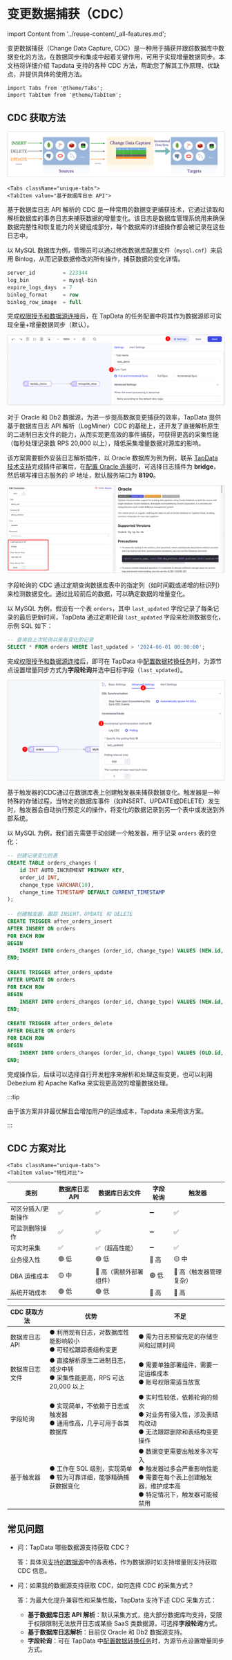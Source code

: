 # 变更数据捕获（CDC）
import Content from '../reuse-content/_all-features.md';

<Content />

变更数据捕获（Change Data Capture, CDC）是一种用于捕获并跟踪数据库中数据变化的方法，在数据同步和集成中起着关键作用，可用于实现增量数据同步。本文档将详细介绍 Tapdata 支持的各种 CDC 方法，帮助您了解其工作原理、优缺点，并提供具体的使用方法。

```mdx-code-block
import Tabs from '@theme/Tabs';
import TabItem from '@theme/TabItem';
```

## CDC 获取方法

![获取 CDC](../images/cdc_mechanism.png)

```mdx-code-block
<Tabs className="unique-tabs">
<TabItem value="基于数据库日志 API">
```


基于数据库日志 API 解析的 CDC 是一种常用的数据变更捕获技术，它通过读取和解析数据库的事务日志来捕获数据的增量变化。该日志是数据库管理系统用来确保数据完整性和恢复能力的关键组成部分，每个数据库的详细操作都会被记录在这些日志中。

以 MySQL 数据库为例，管理员可以通过修改数据库配置文件（`mysql.cnf`）来启用 Binlog，从而记录数据修改的所有操作，捕获数据的变化详情。

```sql
server_id         = 223344
log_bin           = mysql-bin
expire_logs_days  = 7
binlog_format     = row
binlog_row_image  = full
```

完成[权限授予和数据源连接](../prerequisites/on-prem-databases/mysql.md)后，在 TapData 的任务配置中将其作为数据源即可实现全量+增量数据同步（默认）。

![选择数据同步类型](..//images/select_sync_type.png)

</TabItem>

<TabItem value="基于数据库日志文件">
对于 Oracle 和 Db2 数据源，为进一步提高数据变更捕获的效率，TapData 提供基于数据库日志 API 解析（LogMiner）CDC 的基础上，还开发了直接解析原生的二进制日志文件的能力，从而实现更高效的事件捕获，可获得更高的采集性能（每秒处理记录数 RPS 20,000 以上），降低采集增量数据对源库的影响。

该方案需要额外安装日志解析插件，以 Oracle 数据库为例为例，联系 [TapData 技术支持](../support.md)完成插件部署后，在[配置 Oracle 连接](../prerequisites/on-prem-databases/oracle.md)时，可选择日志插件为 **bridge**，然后填写裸日志服务的 IP 地址，默认服务端口为 **8190**。

![设置裸日志插件](..//images/raw_log_configuration.png)

</TabItem>

<TabItem value="基于字段轮询">


字段轮询的 CDC 通过定期查询数据库表中的指定列（如时间戳或递增的标识列）来检测数据变化。通过比较前后的数据，可以确定数据的增量变化。

以 MySQL 为例，假设有一个表 `orders`，其中 `last_updated` 字段记录了每条记录的最后更新时间，TapData 通过定期轮询 `last_updated` 字段来检测数据变化，示例 SQL 如下：


```sql
-- 查询自上次轮询以来有变化的记录
SELECT * FROM orders WHERE last_updated > '2024-06-01 00:00:00';
```

完成[权限授予和数据源连接](../prerequisites/on-prem-databases/mysql.md)后，即可在 TapData 中[配置数据转换任务](../user-guide/data-pipeline/data-development/create-task.md)时，为源节点设置增量同步方式为**字段轮询**并选中目标字段（`last_updated`）。

![选择字段轮询](..//images/obtain_cdc_via_polling.png)

</TabItem>

<TabItem value="基于触发器">


基于触发器的CDC通过在数据库表上创建触发器来捕获数据变化。触发器是一种特殊的存储过程，当特定的数据库事件（如INSERT、UPDATE或DELETE）发生时，触发器会自动执行预定义的操作，将变化的数据记录到另一个表中或发送到外部系统。

以 MySQL 为例，我们首先需要手动创建一个触发器，用于记录 `orders` 表的变化：

```sql
-- 创建记录变化的表
CREATE TABLE orders_changes (
    id INT AUTO_INCREMENT PRIMARY KEY,
    order_id INT,
    change_type VARCHAR(10),
    change_time TIMESTAMP DEFAULT CURRENT_TIMESTAMP
);

-- 创建触发器，跟踪 INSERT、UPDATE 和 DELETE
CREATE TRIGGER after_orders_insert
AFTER INSERT ON orders
FOR EACH ROW
BEGIN
    INSERT INTO orders_changes (order_id, change_type) VALUES (NEW.id, 'INSERT');
END;

CREATE TRIGGER after_orders_update
AFTER UPDATE ON orders
FOR EACH ROW
BEGIN
    INSERT INTO orders_changes (order_id, change_type) VALUES (NEW.id, 'UPDATE');
END;

CREATE TRIGGER after_orders_delete
AFTER DELETE ON orders
FOR EACH ROW
BEGIN
    INSERT INTO orders_changes (order_id, change_type) VALUES (OLD.id, 'DELETE');
END;
```

完成操作后，后续可以选择自行开发程序来解析和处理这些变更，也可以利用 Debezium 和 Apache Kafka 来实现更高效的增量数据处理。

:::tip

由于该方案并非最优解且会增加用户的运维成本，Tapdata 未采用该方案。

:::

</TabItem>
</Tabs>





## CDC 方案对比

```mdx-code-block
<Tabs className="unique-tabs">
<TabItem value="特性对比">
```

| 类别                | 数据库日志 API | 数据库日志文件         | 字段轮询 | 触发器                 |
| ------------------- | -------------- | ---------------------- | -------- | ---------------------- |
| 可区分插入/更新操作 | ✅              | ✅                      | ➖        | ✅                      |
| 可监测删除操作      | ✅              | ✅                      | ➖        | ✅                      |
| 可实时采集          | ✅              | ✅（超高性能）          | ➖        | ✅                      |
| 业务侵入性          | 🟢 低           | 🟢 低                   | 🔴 高     | 🟡 中                   |
| DBA 运维成本        | 🟡 中           | 🔴 高（需额外部署组件） | 🟢 低     | 🔴 高（触发器管理复杂） |
| 系统开销成本        | 🟢 低           | 🟢 低                   | 🔴 高     | 🔴 高                   |

</TabItem>

<TabItem value="优缺点对比">

| CDC 获取方法   | 优势                                               | 不足                                                         |
| -------------- |--------------------------------------------------| ------------------------------------------------------------ |
| 数据库日志 API | ● 利用现有日志，对数据库性能影响较小<br />● 可轻松跟踪表结构变更            | ● 需为日志预留充足的存储空间和过期时间                       |
| 数据库日志文件 | ● 直接解析原生二进制日志，减少中转<br/>● 采集性能更高，RPS 可达 20,000 以上 | ● 需要单独部署组件，需要一定运维成本<br />● 账号权限需适当放宽 |
| 字段轮询       | ● 实现简单，不依赖于日志或触发器<br />● 通用性高，几乎可用于各类数据库         | ● 实时性较低，依赖轮询的频次<br />● 对业务有侵入性，涉及表结构改动<br />● 无法跟踪删除和表结构变更操作 |
| 基于触发器     | ● 工作在 SQL 级别，实现简单<br />● 较为可靠详细，能够精确捕获数据变化       | ● 数据变更需要出触发多次写入<br />● 触发器过多会严重影响性能<br />● 需要在每个表上创建触发器，维护成本高<br />● 特定情况下，触发器可能被禁用 |

</TabItem>
</Tabs>

## 常见问题

* 问：TapData 哪些数据源支持获取 CDC？

  答：具体见[支持的数据源](../prerequisites/supported-databases.md)中的各表格，作为数据源时如支持增量则支持获取 CDC 信息。

* 问：如果我的数据源支持获取 CDC，如何选择 CDC 的采集方式？

  答：为最大化提升兼容性和采集性能，TapData 支持下述 CDC 采集方式：

  * **基于数据库日志 API 解析**：默认采集方式，绝大部分数据库均支持，受限于权限限制无法放开日志或某些 SaaS 类数据源，可选择**字段轮询**方式。
  * **基于数据库日志解析**：目前仅 Oracle 和 Db2 数据源支持。
  * **字段轮询**：可在 TapData 中[配置数据转换任务](../user-guide/data-pipeline/data-development/create-task.md)时，为源节点设置增量同步方式。